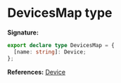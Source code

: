 # DevicesMap type

**Signature:**

```typescript
export declare type DevicesMap = {
  [name: string]: Device;
};
```

**References:** [Device](./puppeteer.device.md)
